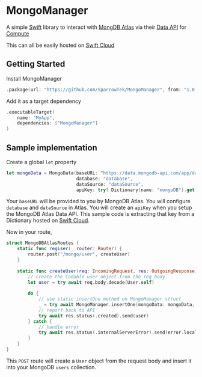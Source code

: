 # MongoManager
A simple [Swift](https://www.swift.org) library to interact with [MongDB Atlas](https://www.mongodb.com/atlas) via their [Data API](https://www.mongodb.com/docs/atlas/api/data-api/) for [Compute](https://github.com/swift-cloud/Compute)

This can all be easily hosted on [Swift Cloud](https://swift.cloud)

## Getting Started
Install MongoManager

```swift
.package(url: "https://github.com/SparrowTek/MongoManager", from: "1.0.4")
```

Add it as a target dependency

```swift
.executableTarget(
    name: "MyApp",
    dependencies: ["MongoManager"]
)
```

## Sample implementation

Create a global `let` property

```swift
let mongoData = MongoData(baseURL: "https://data.mongodb-api.com/app/data-abcde/endpoint/data/v1",
                          database: "database",
                          dataSource: "dataSource",
                          apiKey: try? Dictionary(name: "mongoDB").get("dataAPI"))
```

Your `baseURL` will be provided to you by MongoDB Atlas. You will configure `database` and `dataSource` in Atlas. You will create an `apiKey` when you setup the MongoDB Atlas Data API. This sample code is extracting that key from a Dictionary hosted on [Swift Cloud](https://swift.cloud).

Now in your route,

```swift
struct MongoDBAtlasRoutes {
    static func regiser(_ router: Router) {
        router.post("/mongo/user", createUser)
    }
    
    static func createUser(req: IncomingRequest, res: OutgoingResponse) async throws {
        // create the Codable user object from the req body
        let user = try await req.body.decode(User.self)
        
        do {
            // use static insertOne method on MongoManager struct 
            _ = try await MongoManager.insertOne(mongoData: mongoData, collection: mongoCollection, document: user)
            // report back to API
            try await res.status(.created).send(user)
        } catch {
            // handle error
            try await res.status(.internalServerError).send(error.localizedDescription)
        }
    }
}
```

This `POST` route will create a `User` object from the request body and insert it into your MongoDB `users` collection. 
